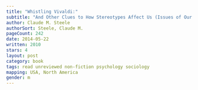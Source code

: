 ```yaml
---
title: "Whistling Vivaldi:"
subtitle: "And Other Clues to How Stereotypes Affect Us (Issues of Our Time)"
author: Claude M. Steele
authorSort: Steele, Claude M.
pageCount: 242
date: 2014-05-22
written: 2010
stars: 4
layout: post
category: book
tags: read unreviewed non-fiction psychology sociology
mapping: USA, North America
gender: m
---
```

